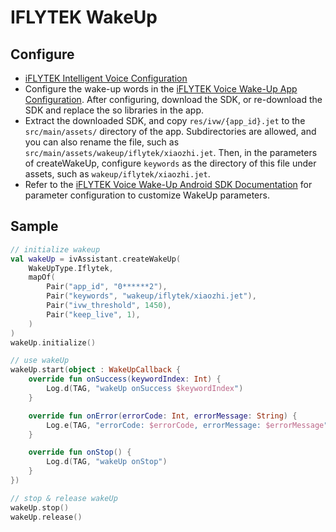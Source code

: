 # IFLYTEK WakeUp

## Configure

-   [iFLYTEK Intelligent Voice Configuration](IflytekConfig.md)
-   Configure the wake-up words in the [iFLYTEK Voice Wake-Up App Configuration](https://console.xfyun.cn/services/awaken). After configuring, download the SDK, or re-download the SDK and replace the so libraries in the app.
-   Extract the downloaded SDK, and copy `res/ivw/{app_id}.jet` to the `src/main/assets/` directory of the app. Subdirectories are allowed, and you can also rename the file, such as `src/main/assets/wakeup/iflytek/xiaozhi.jet`. Then, in the parameters of createWakeUp, configure `keywords` as the directory of this file under assets, such as `wakeup/iflytek/xiaozhi.jet`.
-   Refer to the [iFLYTEK Voice Wake-Up Android SDK Documentation](https://www.xfyun.cn/doc/asr/awaken/Android-SDK.html) for parameter configuration to customize WakeUp parameters.

## Sample

```kotlin
// initialize wakeup
val wakeUp = ivAssistant.createWakeUp(
    WakeUpType.Iflytek,
    mapOf(
        Pair("app_id", "0******2"),
        Pair("keywords", "wakeup/iflytek/xiaozhi.jet"),
        Pair("ivw_threshold", 1450),
        Pair("keep_live", 1),
    )
)
wakeUp.initialize()

// use wakeUp
wakeUp.start(object : WakeUpCallback {
    override fun onSuccess(keywordIndex: Int) {
        Log.d(TAG, "wakeUp onSuccess $keywordIndex")
    }

    override fun onError(errorCode: Int, errorMessage: String) {
        Log.e(TAG, "errorCode: $errorCode, errorMessage: $errorMessage")
    }

    override fun onStop() {
        Log.d(TAG, "wakeUp onStop")
    }
})

// stop & release wakeUp
wakeUp.stop()
wakeUp.release()
```
